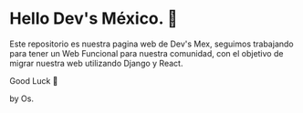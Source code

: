 # Hello Dev's México. 🤙

Este repositorio es nuestra pagina web de Dev's Mex, seguimos trabajando para tener un Web Funcional para nuestra comunidad, con el objetivo de migrar nuestra web utilizando Django y React.

Good Luck 🦖

by Os.
